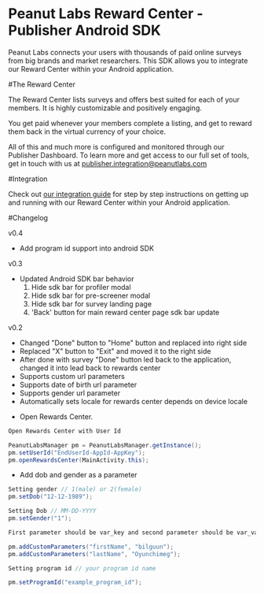 
# Peanut Labs Reward Center - Publisher Android SDK

Peanut Labs connects your users with thousands of paid online surveys from big brands and market researchers. This SDK allows you to integrate our Reward Center within your Android application. 

#The Reward Center

The Reward Center lists surveys and offers best suited for each of your members. It is highly customizable and positively engaging.

You get paid whenever your members complete a listing, and get to reward them back in the virtual currency of your choice.

All of this and much more is configured  and monitored through our Publisher Dashboard. To learn more and get access to our full set of tools, get in touch with us at publisher.integration@peanutlabs.com

#Integration

Check out <a href="http://peanut-labs.github.io/publisher-doc/" target="_blank">our integration guide</a> for step by step instructions on getting up and running with our Reward Center within your Android application.


#Changelog

v0.4
- Add program id support into android SDK

v0.3
- Updated Android SDK bar behavior
  1. Hide sdk bar for profiler modal
  2. Hide sdk bar for pre-screener modal
  3. Hide sdk bar for survey landing page
  4. 'Back' button for main reward center page sdk bar update

v0.2
- Changed "Done" button to "Home" button and replaced into right side
- Replaced "X" button to "Exit" and moved it to the right side
- After done with survey "Done" button led back to the application, changed it into lead back to rewards center
- Supports custom url parameters
- Supports date of birth url parameter
- Supports gender url parameter
- Automatically sets locale for rewards center depends on device locale

*	Open Rewards Center.

``` Java
Open Rewards Center with User Id

PeanutLabsManager pm = PeanutLabsManager.getInstance();
pm.setUserId("EndUserId-AppId-AppKey");
pm.openRewardsCenter(MainActivity.this);

```

* Add dob and gender as a parameter

``` Java
Setting gender // 1(male) or 2(female)
pm.setDob("12-12-1989");

Setting Dob // MM-DD-YYYY
pm.setGender("1");

```

``` Java
First parameter should be var_key and second parameter should be var_val

pm.addCustomParameters("firstName", "bilguun");
pm.addCustomParameters("lastName", "Oyunchimeg");

```

``` Java
Setting program id // your program id name

pm.setProgramId("example_program_id");
```
